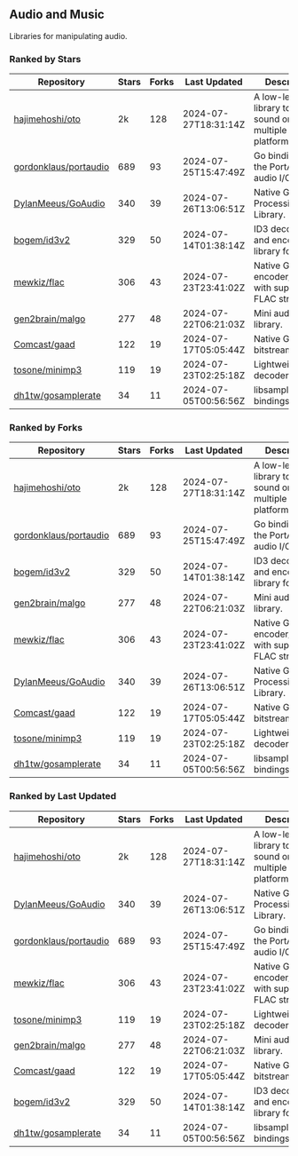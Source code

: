 ## Audio and Music

Libraries for manipulating audio.

### Ranked by Stars

| Repository | Stars | Forks | Last Updated | Description | 
|------------|-------|-------|--------------|-------------|
| [hajimehoshi/oto](https://github.com/hajimehoshi/oto) | 2k | 128 | 2024-07-27T18:31:14Z |  A low-level library to play sound on multiple platforms. |
| [gordonklaus/portaudio](https://github.com/gordonklaus/portaudio) | 689 | 93 | 2024-07-25T15:47:49Z |  Go bindings for the PortAudio audio I/O library. |
| [DylanMeeus/GoAudio](https://github.com/DylanMeeus/GoAudio) | 340 | 39 | 2024-07-26T13:06:51Z |  Native Go Audio Processing Library. |
| [bogem/id3v2](https://github.com/bogem/id3v2) | 329 | 50 | 2024-07-14T01:38:14Z |  ID3 decoding and encoding library for Go. |
| [mewkiz/flac](https://github.com/mewkiz/flac) | 306 | 43 | 2024-07-23T23:41:02Z |  Native Go FLAC encoder/decoder with support for FLAC streams. |
| [gen2brain/malgo](https://github.com/gen2brain/malgo) | 277 | 48 | 2024-07-22T06:21:03Z |  Mini audio library. |
| [Comcast/gaad](https://github.com/Comcast/gaad) | 122 | 19 | 2024-07-17T05:05:44Z |  Native Go AAC bitstream parser. |
| [tosone/minimp3](https://github.com/tosone/minimp3) | 119 | 19 | 2024-07-23T02:25:18Z |  Lightweight MP3 decoder library. |
| [dh1tw/gosamplerate](https://github.com/dh1tw/gosamplerate) | 34 | 11 | 2024-07-05T00:56:56Z |  libsamplerate bindings for go. |

### Ranked by Forks

| Repository | Stars | Forks | Last Updated | Description | 
|------------|-------|-------|--------------|-------------|
| [hajimehoshi/oto](https://github.com/hajimehoshi/oto) | 2k | 128 | 2024-07-27T18:31:14Z |  A low-level library to play sound on multiple platforms. |
| [gordonklaus/portaudio](https://github.com/gordonklaus/portaudio) | 689 | 93 | 2024-07-25T15:47:49Z |  Go bindings for the PortAudio audio I/O library. |
| [bogem/id3v2](https://github.com/bogem/id3v2) | 329 | 50 | 2024-07-14T01:38:14Z |  ID3 decoding and encoding library for Go. |
| [gen2brain/malgo](https://github.com/gen2brain/malgo) | 277 | 48 | 2024-07-22T06:21:03Z |  Mini audio library. |
| [mewkiz/flac](https://github.com/mewkiz/flac) | 306 | 43 | 2024-07-23T23:41:02Z |  Native Go FLAC encoder/decoder with support for FLAC streams. |
| [DylanMeeus/GoAudio](https://github.com/DylanMeeus/GoAudio) | 340 | 39 | 2024-07-26T13:06:51Z |  Native Go Audio Processing Library. |
| [Comcast/gaad](https://github.com/Comcast/gaad) | 122 | 19 | 2024-07-17T05:05:44Z |  Native Go AAC bitstream parser. |
| [tosone/minimp3](https://github.com/tosone/minimp3) | 119 | 19 | 2024-07-23T02:25:18Z |  Lightweight MP3 decoder library. |
| [dh1tw/gosamplerate](https://github.com/dh1tw/gosamplerate) | 34 | 11 | 2024-07-05T00:56:56Z |  libsamplerate bindings for go. |

### Ranked by Last Updated

| Repository | Stars | Forks | Last Updated | Description | 
|------------|-------|-------|--------------|-------------|
| [hajimehoshi/oto](https://github.com/hajimehoshi/oto) | 2k | 128 | 2024-07-27T18:31:14Z |  A low-level library to play sound on multiple platforms. |
| [DylanMeeus/GoAudio](https://github.com/DylanMeeus/GoAudio) | 340 | 39 | 2024-07-26T13:06:51Z |  Native Go Audio Processing Library. |
| [gordonklaus/portaudio](https://github.com/gordonklaus/portaudio) | 689 | 93 | 2024-07-25T15:47:49Z |  Go bindings for the PortAudio audio I/O library. |
| [mewkiz/flac](https://github.com/mewkiz/flac) | 306 | 43 | 2024-07-23T23:41:02Z |  Native Go FLAC encoder/decoder with support for FLAC streams. |
| [tosone/minimp3](https://github.com/tosone/minimp3) | 119 | 19 | 2024-07-23T02:25:18Z |  Lightweight MP3 decoder library. |
| [gen2brain/malgo](https://github.com/gen2brain/malgo) | 277 | 48 | 2024-07-22T06:21:03Z |  Mini audio library. |
| [Comcast/gaad](https://github.com/Comcast/gaad) | 122 | 19 | 2024-07-17T05:05:44Z |  Native Go AAC bitstream parser. |
| [bogem/id3v2](https://github.com/bogem/id3v2) | 329 | 50 | 2024-07-14T01:38:14Z |  ID3 decoding and encoding library for Go. |
| [dh1tw/gosamplerate](https://github.com/dh1tw/gosamplerate) | 34 | 11 | 2024-07-05T00:56:56Z |  libsamplerate bindings for go. |

